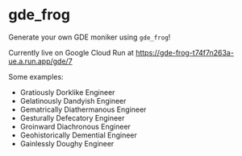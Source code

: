 # gde_frog

Generate your own GDE moniker using `gde_frog`!

Currently live on Google Cloud Run at https://gde-frog-t74f7n263a-ue.a.run.app/gde/7

Some examples:

 - Gratiously Dorklike Engineer
 - Gelatinously Dandyish Engineer
 - Gematrically Diathermanous Engineer
 - Gesturally Defecatory Engineer
 - Groinward Diachronous Engineer
 - Geohistorically Demential Engineer
 - Gainlessly Doughy Engineer
